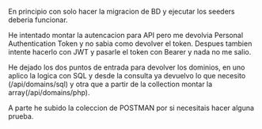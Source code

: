 En principio con solo hacer la migracion de BD y ejecutar los seeders deberia funcionar. 

He intentado  montar la autencacion para API pero me devolvia Personal Authentication Token y no sabia como devolver el token. Despues tambien intente hacerlo con JWT y pasarle el token con Bearer y nada no me salio. 

He dejado los dos puntos de entrada para devolver los dominios, en uno aplico la logica con SQL y desde la consulta ya devuelvo lo que necesito (/api/domains/sql) y otra que a partir de la collection montar la array(/api/domains/php). 

A parte he subido la coleccion de POSTMAN por si necesitais hacer alguna prueba.
